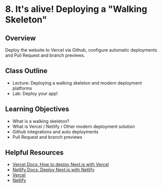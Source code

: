 # 8. It's alive! Deploying a "Walking Skeleton"

## Overview

Deploy the website to Vercel via Github, configure automatic deployments and Pull Request and branch previews.

## Class Outline

- Lecture: Deploying a walking skeleton and modern deployment platforms
- Lab: Deploy your app!

## Learning Objectives

- What is a walking skeleton?
- What is Vercel / Netlify / Other modern deployment solution
- Github integrations and auto deployments
- Pull Request and branch previews

## Helpful Resources

- [Vercel Docs: How to deploy Next.js with Vercel](https://vercel.com/guides/deploying-nextjs-with-vercel)
- [Netlify Docs: Deploy Next.js with Netlify](https://www.netlify.com/with/nextjs/)
- [Vercel](https://vercel.com)
- [Netlify](https://netlify.com)
